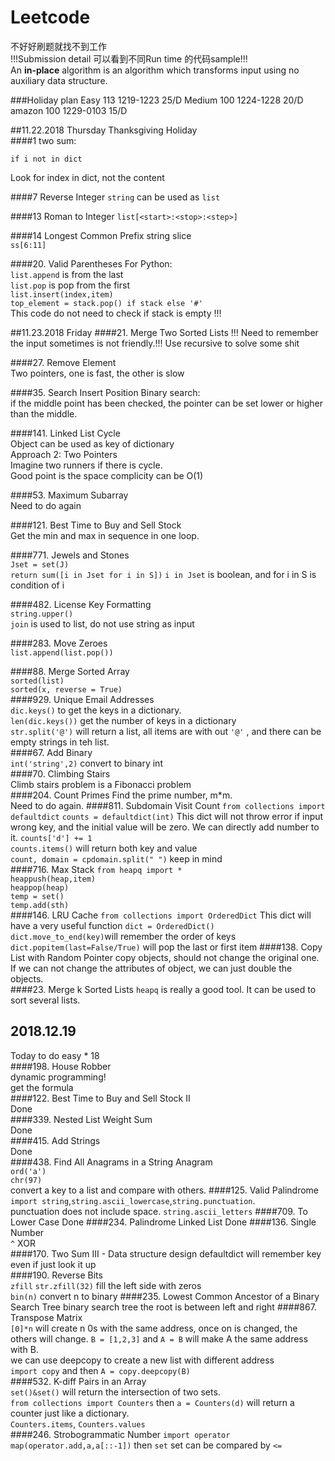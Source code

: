 # Leetcode
不好好刷题就找不到工作  
!!!Submission detail 可以看到不同Run time 的代码sample!!!  
An **in-place** algorithm is an algorithm which transforms input using no auxiliary data structure.  

###Holiday plan
Easy 113 1219-1223 25/D
Medium 100 1224-1228 20/D
amazon 100 1229-0103 15/D

##11.22.2018 Thursday Thanksgiving Holiday  
####1 two sum:

`if i not in dict`

Look for index in dict, not the content 

####7 Reverse Integer
`string` can be used as `list`

####13 Roman to Integer
`list[<start>:<stop>:<step>]`

####14 Longest Common Prefix
string slice  
`ss[6:11]`
 
####20. Valid Parentheses
For Python:  
`list.append` is from the last  
`list.pop` is pop from the first  
`list.insert(index,item)`    
`top_element = stack.pop() if stack else '#'`  
This code do not need to check if stack is empty !!!  

##11.23.2018 Friday
####21. Merge Two Sorted Lists
!!! Need to remember the input sometimes is not friendly.!!!
Use recursive to solve some shit

####27. Remove Element  
Two pointers, one is fast, the other is slow  

####35. Search Insert Position
Binary search:  
if the middle point has been checked, the pointer can be 
set lower or higher than the middle.  

####141. Linked List Cycle  
Object can be used as key of dictionary  
Approach 2: Two Pointers  
Imagine two runners if there is cycle.  
Good point is the space complicity can be O(1)  

####53. Maximum Subarray  
Need to do again  

####121. Best Time to Buy and Sell Stock  
Get the min and max in sequence in one loop.  

####771. Jewels and Stones  
`Jset = set(J)`  
`return sum([i in Jset for i in S])`
`i in Jset` is boolean, and for i in S is condition of i

####482. License Key Formatting  
`string.upper()`  
`join` is used to list, do not use string as input  

####283. Move Zeroes  
`list.append(list.pop())`  

####88. Merge Sorted Array  
`sorted(list)`  
`sorted(x, reverse = True) `  
####929. Unique Email Addresses  
`dic.keys()` to get the keys in a dictionary.  
`len(dic.keys())` get the number of keys in a dictionary  
`str.split('@')` will return a list, all items are with out `'@'` , and
there can be empty strings in teh list.  
####67. Add Binary  
`int('string',2)` convert to binary int  
####70. Climbing Stairs  
Climb stairs problem is a Fibonacci problem  
####204. Count Primes
Find the prime number, m*m.  
Need to do again.
####811. Subdomain Visit Count
`from collections import defaultdict`
`counts = defaultdict(int)`
This dict will not throw error if input wrong key,
and the initial value will be zero.
We can directly add number to it.
`counts['d'] += 1`  
`counts.items()` will return both key and value  
`count, domain = cpdomain.split(" ")` keep in mind  
####716. Max Stack
`from heapq import *`  
`heappush(heap,item)`  
`heappop(heap)`  
`temp = set()`  
`temp.add(sth)`  
####146. LRU Cache
`from collections import OrderedDict`
This dict will have a very useful function 
`dict = OrderedDict()`  
`dict.move_to_end(key)`will remember the order of keys
`dict.popitem(last=False/True)` will pop the last or first item
####138. Copy List with Random Pointer
copy objects, should not change the original
one. If we can not change the attributes of 
object, we can just double the objects.  
####23. Merge k Sorted Lists
`heapq` is really a good tool.
It can be used to sort several lists.

## 2018.12.19  
Today to do easy * 18  
####198. House Robber  
dynamic programming!  
get the formula  
####122. Best Time to Buy and Sell Stock II  
Done  
####339. Nested List Weight Sum  
Done  
####415. Add Strings  
Done  
####438. Find All Anagrams in a String
Anagram  
`ord('a')`  
`chr(97)`  
convert a key to a list and compare with others.
####125. Valid Palindrome
`import string`,`string.ascii_lowercase`,`string.punctuation`.  
punctuation does not include space.
`string.ascii_letters`
####709. To Lower Case
Done
####234. Palindrome Linked List
Done
####136. Single Number  
`^` XOR  
####170. Two Sum III - Data structure design
defaultdict will remember key even if just look it up  
####190. Reverse Bits  
`zfill`   `str.zfill(32)` fill the left side with zeros  
`bin(n)` convert n to binary
####235. Lowest Common Ancestor of a Binary Search Tree
binary search tree the root is between left and right 
####867. Transpose Matrix  
`[0]*n` will create n 0s with the same address, once on is changed, the others will change.
`B = [1,2,3]` and `A = B` will make A the same address with B.  
we can use deepcopy to create a new list with different address  
`import copy` and then `A = copy.deepcopy(B)`  
####532. K-diff Pairs in an Array  
`set()&set()` will return the intersection of two sets.  
`from collections import Counters` then `a = Counters(d)` will return a counter
just like a dictionary.  
`Counters.items`, `Counters.values`   
####246. Strobogrammatic Number
`import operator`  `map(operator.add,a,a[::-1])` then `set`
set can be compared by `<=`








